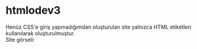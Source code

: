 # htmlodev3
Henüz CSS'e giriş yapmadığımdan oluşturulan site yalnızca HTML etiketleri kullanılarak oluşturulmuştur. <br>
Site görseli:
